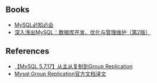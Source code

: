 ## Books

- [MySQL必知必会](https://book.douban.com/subject/3354490/)
- [深入浅出MySQL：数据库开发、优化与管理维护（第2版）](https://read.douban.com/ebook/13017567/)

## References

- [【MySQL 5.7.17】从主从复制到Group Replication](https://mp.weixin.qq.com/s/mkZ8zTSlO0-G4nuo7zLG4g)
- [Mysql Group Replication官方文档译文](http://acmug.net/?p=164)
